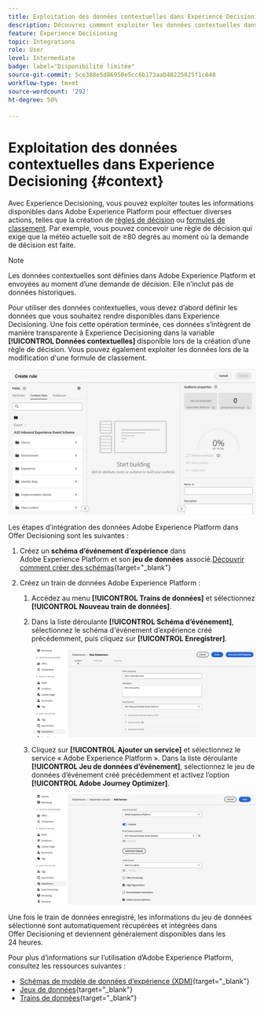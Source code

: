```yaml
---
title: Exploitation des données contextuelles dans Experience Decisioning
description: Découvrez comment exploiter les données contextuelles dans Experience Decisioning
feature: Experience Decisioning
topic: Integrations
role: User
level: Intermediate
badge: label="Disponibilité limitée"
source-git-commit: 5ce388e5d86950e5cc6b173aab48225825f1c648
workflow-type: tm+mt
source-wordcount: '292'
ht-degree: 50%

---
```


# Exploitation des données contextuelles dans Experience Decisioning {#context}

Avec Experience Decisioning, vous pouvez exploiter toutes les informations disponibles dans Adobe Experience Platform pour effectuer diverses actions, telles que la création de [règles de décision](rules.md) ou [formules de classement](ranking.md). Par exemple, vous pouvez concevoir une règle de décision qui exige que la météo actuelle soit de ≥80 degrés au moment où la demande de décision est faite.

>[!NOTE]
>
>Les données contextuelles sont définies dans Adobe Experience Platform et envoyées au moment d’une demande de décision. Elle n’inclut pas de données historiques.

Pour utiliser des données contextuelles, vous devez d’abord définir les données que vous souhaitez rendre disponibles dans Experience Decisioning. Une fois cette opération terminée, ces données s’intègrent de manière transparente à Experience Decisioning dans la variable **[!UICONTROL Données contextuelles]** disponible lors de la création d’une règle de décision. Vous pouvez également exploiter les données lors de la modification d&#39;une formule de classement.

![](assets/decision-rules-context.png)

Les étapes d’intégration des données Adobe Experience Platform dans Offer Decisioning sont les suivantes :

1. Créez un **schéma d’événement d’expérience** dans Adobe Experience Platform et son **jeu de données** associé.[Découvrir comment créer des schémas](https://experienceleague.adobe.com/fr/docs/experience-platform/xdm/ui/resources/schemas){target="_blank"}

1. Créez un train de données Adobe Experience Platform :

   1. Accédez au menu **[!UICONTROL Trains de données]** et sélectionnez **[!UICONTROL Nouveau train de données]**.

   1. Dans la liste déroulante **[!UICONTROL Schéma d’événement]**, sélectionnez le schéma d&#39;événement d’expérience créé précédemment, puis cliquez sur **[!UICONTROL Enregistrer]**.

      ![](assets/decision-rule-context-datastream.png)

   1. Cliquez sur **[!UICONTROL Ajouter un service]** et sélectionnez le service « Adobe Experience Platform ». Dans la liste déroulante **[!UICONTROL Jeu de données d’événement]**, sélectionnez le jeu de données d’événement créé précédemment et activez l’option **[!UICONTROL Adobe Journey Optimizer]**.

      ![](assets/decision-rules-context-datastream-service.png)

Une fois le train de données enregistré, les informations du jeu de données sélectionné sont automatiquement récupérées et intégrées dans Offer Decisioning et deviennent généralement disponibles dans les 24 heures.

Pour plus d’informations sur l’utilisation d’Adobe Experience Platform, consultez les ressources suivantes :

* [Schémas de modèle de données d’expérience (XDM)](https://experienceleague.adobe.com/fr/docs/experience-platform/xdm/schema/composition){target="_blank"}
* [Jeux de données](https://experienceleague.adobe.com/fr/docs/experience-platform/catalog/datasets/overview){target="_blank"}
* [Trains de données](https://experienceleague.adobe.com/fr/docs/experience-platform/datastreams/overview){target="_blank"}
